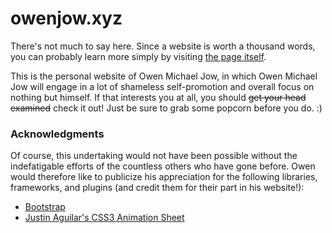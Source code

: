# owenjow.xyz
There's not much to say here. Since a website is worth a thousand words, you can probably learn more simply by visiting [the page itself](http://owenjow.xyz).

This is the personal website of Owen Michael Jow, in which Owen Michael Jow will engage in a lot of shameless self-promotion and overall focus on nothing but himself. If that interests you at all, you should ~~get your head examined~~ check it out! Just be sure to grab some popcorn before you do. :)

### Acknowledgments
Of course, this undertaking would not have been possible without the indefatigable efforts of the countless others who have gone before. Owen would therefore like to publicize his appreciation for the following libraries, frameworks, and plugins (and credit them for their part in his website!):

- [Bootstrap](http://getbootstrap.com/)
- [Justin Aguilar's CSS3 Animation Sheet](http://www.justinaguilar.com/animations/index.html)
